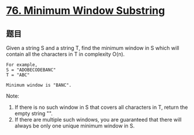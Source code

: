 # [76. Minimum Window Substring](https://leetcode-cn.com/problems/minimum-window-substring/)

## 题目

Given a string S and a string T, find the minimum window in S which will contain all the characters in T in complexity O(n).

```text
For example,
S = "ADOBECODEBANC"
T = "ABC"

Minimum window is "BANC".
```

Note:

1. If there is no such window in S that covers all characters in T, return the empty string "".
1. If there are multiple such windows, you are guaranteed that there will always be only one unique minimum window in S.